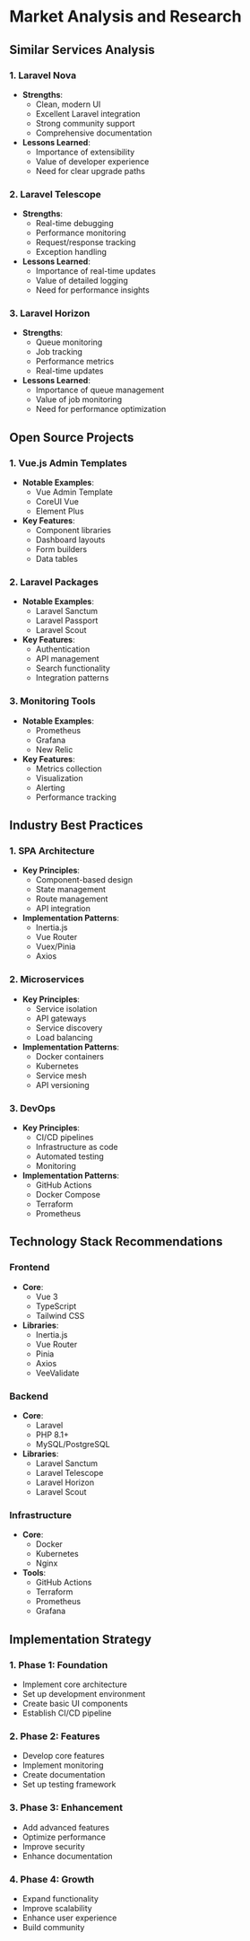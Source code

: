 # Market Analysis and Research

## Similar Services Analysis

### 1. Laravel Nova
- **Strengths**:
  - Clean, modern UI
  - Excellent Laravel integration
  - Strong community support
  - Comprehensive documentation
- **Lessons Learned**:
  - Importance of extensibility
  - Value of developer experience
  - Need for clear upgrade paths

### 2. Laravel Telescope
- **Strengths**:
  - Real-time debugging
  - Performance monitoring
  - Request/response tracking
  - Exception handling
- **Lessons Learned**:
  - Importance of real-time updates
  - Value of detailed logging
  - Need for performance insights

### 3. Laravel Horizon
- **Strengths**:
  - Queue monitoring
  - Job tracking
  - Performance metrics
  - Real-time updates
- **Lessons Learned**:
  - Importance of queue management
  - Value of job monitoring
  - Need for performance optimization

## Open Source Projects

### 1. Vue.js Admin Templates
- **Notable Examples**:
  - Vue Admin Template
  - CoreUI Vue
  - Element Plus
- **Key Features**:
  - Component libraries
  - Dashboard layouts
  - Form builders
  - Data tables

### 2. Laravel Packages
- **Notable Examples**:
  - Laravel Sanctum
  - Laravel Passport
  - Laravel Scout
- **Key Features**:
  - Authentication
  - API management
  - Search functionality
  - Integration patterns

### 3. Monitoring Tools
- **Notable Examples**:
  - Prometheus
  - Grafana
  - New Relic
- **Key Features**:
  - Metrics collection
  - Visualization
  - Alerting
  - Performance tracking

## Industry Best Practices

### 1. SPA Architecture
- **Key Principles**:
  - Component-based design
  - State management
  - Route management
  - API integration
- **Implementation Patterns**:
  - Inertia.js
  - Vue Router
  - Vuex/Pinia
  - Axios

### 2. Microservices
- **Key Principles**:
  - Service isolation
  - API gateways
  - Service discovery
  - Load balancing
- **Implementation Patterns**:
  - Docker containers
  - Kubernetes
  - Service mesh
  - API versioning

### 3. DevOps
- **Key Principles**:
  - CI/CD pipelines
  - Infrastructure as code
  - Automated testing
  - Monitoring
- **Implementation Patterns**:
  - GitHub Actions
  - Docker Compose
  - Terraform
  - Prometheus

## Technology Stack Recommendations

### Frontend
- **Core**:
  - Vue 3
  - TypeScript
  - Tailwind CSS
- **Libraries**:
  - Inertia.js
  - Vue Router
  - Pinia
  - Axios
  - VeeValidate

### Backend
- **Core**:
  - Laravel
  - PHP 8.1+
  - MySQL/PostgreSQL
- **Libraries**:
  - Laravel Sanctum
  - Laravel Telescope
  - Laravel Horizon
  - Laravel Scout

### Infrastructure
- **Core**:
  - Docker
  - Kubernetes
  - Nginx
- **Tools**:
  - GitHub Actions
  - Terraform
  - Prometheus
  - Grafana

## Implementation Strategy

### 1. Phase 1: Foundation
- Implement core architecture
- Set up development environment
- Create basic UI components
- Establish CI/CD pipeline

### 2. Phase 2: Features
- Develop core features
- Implement monitoring
- Create documentation
- Set up testing framework

### 3. Phase 3: Enhancement
- Add advanced features
- Optimize performance
- Improve security
- Enhance documentation

### 4. Phase 4: Growth
- Expand functionality
- Improve scalability
- Enhance user experience
- Build community 